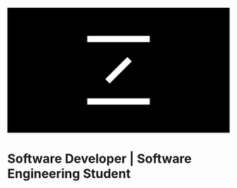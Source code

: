 ![mrnz background](https://github.com/mrnzdev/mrnzdev/blob/main/github%20background.png?raw=true)

# Software Developer | Software Engineering Student
